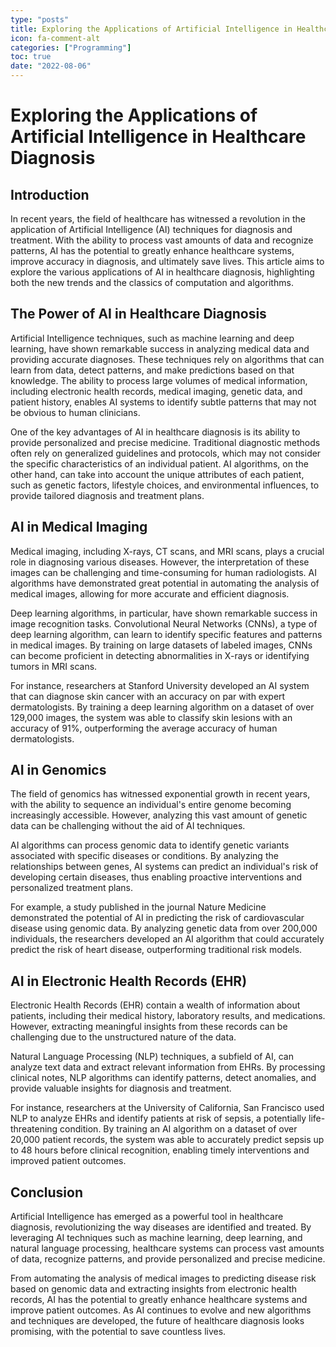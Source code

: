 ```yaml
---
type: "posts"
title: Exploring the Applications of Artificial Intelligence in Healthcare Diagnosis
icon: fa-comment-alt
categories: ["Programming"]
toc: true
date: "2022-08-06"
---
```




# Exploring the Applications of Artificial Intelligence in Healthcare Diagnosis

## Introduction

In recent years, the field of healthcare has witnessed a revolution in the application of Artificial Intelligence (AI) techniques for diagnosis and treatment. With the ability to process vast amounts of data and recognize patterns, AI has the potential to greatly enhance healthcare systems, improve accuracy in diagnosis, and ultimately save lives. This article aims to explore the various applications of AI in healthcare diagnosis, highlighting both the new trends and the classics of computation and algorithms.

## The Power of AI in Healthcare Diagnosis

Artificial Intelligence techniques, such as machine learning and deep learning, have shown remarkable success in analyzing medical data and providing accurate diagnoses. These techniques rely on algorithms that can learn from data, detect patterns, and make predictions based on that knowledge. The ability to process large volumes of medical information, including electronic health records, medical imaging, genetic data, and patient history, enables AI systems to identify subtle patterns that may not be obvious to human clinicians.

One of the key advantages of AI in healthcare diagnosis is its ability to provide personalized and precise medicine. Traditional diagnostic methods often rely on generalized guidelines and protocols, which may not consider the specific characteristics of an individual patient. AI algorithms, on the other hand, can take into account the unique attributes of each patient, such as genetic factors, lifestyle choices, and environmental influences, to provide tailored diagnosis and treatment plans.

## AI in Medical Imaging

Medical imaging, including X-rays, CT scans, and MRI scans, plays a crucial role in diagnosing various diseases. However, the interpretation of these images can be challenging and time-consuming for human radiologists. AI algorithms have demonstrated great potential in automating the analysis of medical images, allowing for more accurate and efficient diagnosis.

Deep learning algorithms, in particular, have shown remarkable success in image recognition tasks. Convolutional Neural Networks (CNNs), a type of deep learning algorithm, can learn to identify specific features and patterns in medical images. By training on large datasets of labeled images, CNNs can become proficient in detecting abnormalities in X-rays or identifying tumors in MRI scans.

For instance, researchers at Stanford University developed an AI system that can diagnose skin cancer with an accuracy on par with expert dermatologists. By training a deep learning algorithm on a dataset of over 129,000 images, the system was able to classify skin lesions with an accuracy of 91%, outperforming the average accuracy of human dermatologists.

## AI in Genomics

The field of genomics has witnessed exponential growth in recent years, with the ability to sequence an individual's entire genome becoming increasingly accessible. However, analyzing this vast amount of genetic data can be challenging without the aid of AI techniques.

AI algorithms can process genomic data to identify genetic variants associated with specific diseases or conditions. By analyzing the relationships between genes, AI systems can predict an individual's risk of developing certain diseases, thus enabling proactive interventions and personalized treatment plans.

For example, a study published in the journal Nature Medicine demonstrated the potential of AI in predicting the risk of cardiovascular disease using genomic data. By analyzing genetic data from over 200,000 individuals, the researchers developed an AI algorithm that could accurately predict the risk of heart disease, outperforming traditional risk models.

## AI in Electronic Health Records (EHR)

Electronic Health Records (EHR) contain a wealth of information about patients, including their medical history, laboratory results, and medications. However, extracting meaningful insights from these records can be challenging due to the unstructured nature of the data.

Natural Language Processing (NLP) techniques, a subfield of AI, can analyze text data and extract relevant information from EHRs. By processing clinical notes, NLP algorithms can identify patterns, detect anomalies, and provide valuable insights for diagnosis and treatment.

For instance, researchers at the University of California, San Francisco used NLP to analyze EHRs and identify patients at risk of sepsis, a potentially life-threatening condition. By training an AI algorithm on a dataset of over 20,000 patient records, the system was able to accurately predict sepsis up to 48 hours before clinical recognition, enabling timely interventions and improved patient outcomes.

## Conclusion

Artificial Intelligence has emerged as a powerful tool in healthcare diagnosis, revolutionizing the way diseases are identified and treated. By leveraging AI techniques such as machine learning, deep learning, and natural language processing, healthcare systems can process vast amounts of data, recognize patterns, and provide personalized and precise medicine.

From automating the analysis of medical images to predicting disease risk based on genomic data and extracting insights from electronic health records, AI has the potential to greatly enhance healthcare systems and improve patient outcomes. As AI continues to evolve and new algorithms and techniques are developed, the future of healthcare diagnosis looks promising, with the potential to save countless lives.